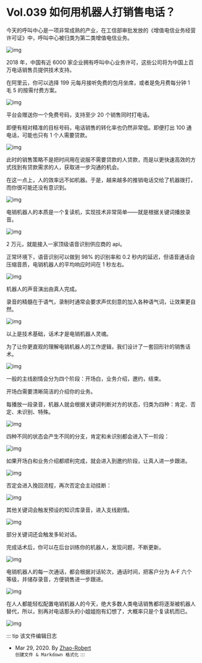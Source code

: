 # Vol.039 如何用机器人打销售电话？

今天的呼叫中心是一项非常成熟的产业，在工信部审批发放的《增值电信业务经营许可证》中，呼叫中心被归类为第二类增值电信业务。

![img](https://paperclip.host/static/U6yRaDu1NaYxaBecU69elAIQnehqyI8zCRWCakANz9zZ2LQ6mwA71of625aKT02piaTLUPFZRWykUhPia1VFNfuw.gif)

2018 年，中国有近 6000 家企业拥有呼叫中心业务许可，这些公司将为中国上百万电话销售员提供技术支持。

在阿里云，你可以选择 199 元每月接听免费的包月坐席，或者是免月费每分钟 1 毛 5 的按需付费方案。

![img](https://paperclip.host/static/U6yRaDu1NaYxaBecU69elAIQnehqyI8zzq8a1ia8nXD0KC40SHTJCA8SXSzpxvx0UXXr6zlUgaxyxtk9p1nyFUw.png)

平台会赠送你一个免费号码，支持至少 20 个销售同时打电话。

即便有相对精准的目标号码，电话销售的转化率也仍然非常低。即便打出 100 通电话，可能也只有 1 个人需要贷款。

![img](https://paperclip.host/static/U6yRaDu1NaYxaBecU69elAIQnehqyI8zno5VcwicvFoYHrDUM7pFHdR200ic4GPkQ4AkP5Jv9kGm576xfriczreyw.gif)

此时的销售策略不是把时间用在说服不需要贷款的人贷款，而是以更快速高效的方式找到有贷款需求的人，获取进一步沟通的机会。

在这一点上，人的效率远不如机器。于是，越来越多的推销电话交给了机器拨打，而你很可能还没有意识到。

![img](https://paperclip.host/static/U6yRaDu1NaYxaBecU69elAIQnehqyI8zApyqpaXAaLOVvCO0Sx6n7RjRicVn2GpicSO1WIhZPicN2yyqlWVUDZ2Vg.gif)

电销机器人的本质是一个复读机，实现技术非常简单——就是根据关键词播放录音。

![img](https://paperclip.host/static/U6yRaDu1NaYxaBecU69elAIQnehqyI8zpBTRgj4FRLqgqI5uErcchK7XCkic0rnNc0S7VrKiacpJo8TZUWU7icWFA.gif)

2 万元，就能接入一家顶级语音识别供应商的 api。

正常环境下，语音识别可以做到 98% 的识别率和 0.2 秒内的延迟，但语音通话会压缩音质，电销机器人的平均响应时间在 1 秒左右。

![img](https://paperclip.host/static/U6yRaDu1NaYxaBecU69elAIQnehqyI8zxvTpTtRia737MtdWwdFPIQN81FzHBlcjOazWAw8jSnnuUkZ1EvLJeVA.png)

机器人的声音演出由真人完成。

录音的精髓在于语气，录制时通常会要求声优刻意的加入各种语气词，让效果更自然。

![img](https://paperclip.host/static/U6yRaDu1NaYxaBecU69elAIQnehqyI8zWZWMuM1TUX8lWjU8pLQqYosxtOf5wGhsbpiaibKwicyKG7tk4ickKicZBNw.gif)

以上是技术基础，话术才是电销机器人灵魂。

为了让你更直观的理解电销机器人的工作逻辑，我们设计了一套回形针的销售话术。

![img](https://paperclip.host/static/U6yRaDu1NaYxaBecU69elAIQnehqyI8zGtiaHZyzX93k9grqRfYFSMgdOF0FN3vibYVaGoK4yf4usgQgMBo1Vzgw.gif)

一般的主线剧情会分为四个阶段：开场白，业务介绍，邀约，结束。

开场白需要清晰简洁的介绍你的业务。

每播放一段录音，机器人就会根据关键词判断对方的状态，归类为四种：肯定、否定、未识别、特殊。

![img](https://paperclip.host/static/U6yRaDu1NaYxaBecU69elAIQnehqyI8zMy7o33kyGqQ7Js8xiaicJJSHiaK2cQAZ6qIDv00AYGWhqOU2ZYbqDq3Iw.gif)

四种不同的状态会产生不同的分支，肯定和未识别都会进入下一阶段：

![img](https://paperclip.host/static/U6yRaDu1NaYxaBecU69elAIQnehqyI8zEuBz80k9JEA7HIaWaiaeTwdDE5ZLCsqd4QDZCDV3fQicrfKhxrRDAryQ.gif)

如果开场白和业务介绍都顺利完成，就会进入到邀约阶段，让真人进一步跟进。

![img](https://paperclip.host/static/U6yRaDu1NaYxaBecU69elAIQnehqyI8zUnvKNao6hWiaspS1XNibmFEq350sTk9rEHBEaJicAdqkeD3UBLfiaIImsw.gif)

否定会进入挽回流程，再次否定会主动挂断：

![img](https://paperclip.host/static/U6yRaDu1NaYxaBecU69elAIQnehqyI8zFasewA3fgTme0uwCLc6ibdVOEGN5KOaA611ILpONUMp585CICsEccAg.gif)

其他关键词会触发预设的知识库录音，进入支线剧情。

![img](https://paperclip.host/static/U6yRaDu1NaYxaBecU69elAIQnehqyI8zMePwsh5IU63lrAqibFl7zCroP6IE9DX4zTUCCv1Y2Jnra98CibvLH7dA.gif)

部分关键词还会触发多轮对话。

完成话术后，你可以在后台训练你的机器人，发现问题，不断更新。

![img](https://paperclip.host/static/U6yRaDu1NaYxaBecU69elAIQnehqyI8zGnNFHOhhaovGUEAaVRTicibtP8ogwmGXU8dCUZZQ3OHGx8WcdicEtsdGA.gif)

电销机器人的每一次通话，都会根据对话轮次，通话时间，把客户分为 A-F 六个等级，并储存录音，方便销售进一步跟进。

![img](https://paperclip.host/static/U6yRaDu1NaYxaBecU69elAIQnehqyI8zrZpK9ShibChHlXiadYW9RClycfibeqqAqGRuAYzzV4y7A4vYy7rCyMJSA.gif)

在人人都能轻松配置电销机器人的今天，绝大多数人类电话销售都将逐渐被机器人替代，所以，别再对电话那头的小姐姐抱有幻想了，大概率只是个复读机而已。

![img](https://paperclip.host/static/U6yRaDu1NaYxaBecU69elAIQnehqyI8zgMn0PYkYVKts50eib9ZibuzXB2RxIPy5zwP51lBIvGBQlWsI2aFdtqgQ.gif)

::: tip 该文件编辑日志

- Mar 29, 2020. By [Zhao-Robert](https://github.com/Zhao-Robert)  
`创建文件 & Markdown 格式化`
:::
